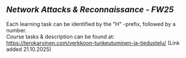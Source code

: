 ## *Network Attacks & Reconnaissance - FW25*     

Each learning task can be identified by the "H" -prefix, followed by a number.   
Course tasks & description can be found at: <https://terokarvinen.com/verkkoon-tunkeutuminen-ja-tiedustelu/> (Link added 21.10.2025)  
